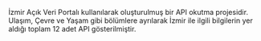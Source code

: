 İzmir Açık Veri Portalı kullanılarak oluşturulmuş bir API okutma projesidir. Ulaşım, Çevre ve Yaşam gibi bölümlere ayrılarak İzmir ile ilgili bilgilerin yer aldığı toplam 12 adet API gösterilmiştir.
